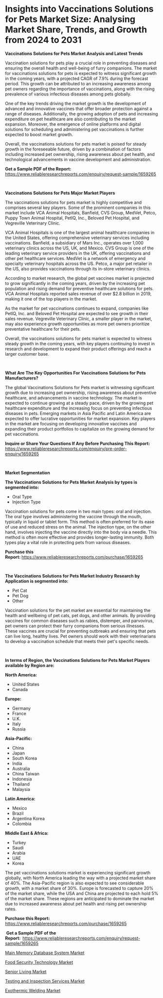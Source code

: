 <p><h1>Insights into Vaccinations Solutions for Pets Market Size: Analysing Market Share, Trends, and Growth from 2024 to 2031</h1></p><p><strong>Vaccinations Solutions for Pets Market Analysis and Latest Trends</strong></p>
<p><p>Vaccination solutions for pets play a crucial role in preventing diseases and ensuring the overall health and well-being of furry companions. The market for vaccinations solutions for pets is expected to witness significant growth in the coming years, with a projected CAGR of 7.9% during the forecast period. This growth can be attributed to an increasing awareness among pet owners regarding the importance of vaccinations, along with the rising prevalence of various infectious diseases among pets globally.</p><p>One of the key trends driving the market growth is the development of advanced and innovative vaccines that offer broader protection against a range of diseases. Additionally, the growing adoption of pets and increasing expenditure on pet healthcare are also contributing to the market expansion. Moreover, the emergence of online platforms and digital solutions for scheduling and administering pet vaccinations is further expected to boost market growth.</p><p>Overall, the vaccinations solutions for pets market is poised for steady growth in the foreseeable future, driven by a combination of factors including increased pet ownership, rising awareness about pet health, and technological advancements in vaccine development and administration.</p></p>
<p><strong>Get a Sample PDF of the Report:&nbsp;</strong> <a href="https://www.reliableresearchreports.com/enquiry/request-sample/1659265">https://www.reliableresearchreports.com/enquiry/request-sample/1659265</a></p>
<p>&nbsp;</p>
<p><strong>Vaccinations Solutions for Pets Major Market Players</strong></p>
<p><p>The vaccinations solutions for pets market is highly competitive and comprises several key players. Some of the prominent companies in this market include VCA Animal Hospitals, Banfield, CVS Group, MedVet, Petco, Puppy Town Animal Hospital, PetIQ, Inc., Beloved Pet Hospital, and Vegreville Veterinary Clinic.</p><p>VCA Animal Hospitals is one of the largest animal healthcare companies in the United States, offering comprehensive veterinary services including vaccinations. Banfield, a subsidiary of Mars Inc., operates over 1,000 veterinary clinics across the US, UK, and Mexico. CVS Group is one of the leading veterinary service providers in the UK, offering vaccinations and other pet healthcare services. MedVet is a network of emergency and specialty veterinary hospitals across the US. Petco, a major pet retailer in the US, also provides vaccinations through its in-store veterinary clinics.</p><p>According to market research, the global pet vaccines market is projected to grow significantly in the coming years, driven by the increasing pet population and rising demand for preventive healthcare solutions for pets. VCA Animal Hospitals reported sales revenue of over $2.8 billion in 2019, making it one of the top players in the market.</p><p>As the market for pet vaccinations continues to expand, companies like PetIQ, Inc. and Beloved Pet Hospital are expected to see growth in their sales revenue. Vegreville Veterinary Clinic, a smaller player in the market, may also experience growth opportunities as more pet owners prioritize preventative healthcare for their pets.</p><p>Overall, the vaccinations solutions for pets market is expected to witness steady growth in the coming years, with key players continuing to invest in research and development to expand their product offerings and reach a larger customer base.</p></p>
<p>&nbsp;</p>
<p><strong>What Are The Key Opportunities For Vaccinations Solutions for Pets Manufacturers?</strong></p>
<p><p>The global Vaccinations Solutions for Pets market is witnessing significant growth due to increasing pet ownership, rising awareness about preventive healthcare, and advancements in vaccine technology. The market is expected to continue growing at a steady pace, driven by the growing pet healthcare expenditure and the increasing focus on preventing infectious diseases in pets. Emerging markets in Asia Pacific and Latin America are expected to offer lucrative opportunities for market expansion. Key players in the market are focusing on developing innovative vaccines and expanding their product portfolios to capitalize on the growing demand for pet vaccinations.</p></p>
<p><strong>Inquire or Share Your Questions If Any Before Purchasing This Report:</strong> <a href="https://www.reliableresearchreports.com/enquiry/pre-order-enquiry/1659265">https://www.reliableresearchreports.com/enquiry/pre-order-enquiry/1659265</a></p>
<p>&nbsp;</p>
<p><strong>Market Segmentation</strong></p>
<p><strong>The Vaccinations Solutions for Pets Market Analysis by types is segmented into:</strong></p>
<p><ul><li>Oral Type</li><li>Injection Type</li></ul></p>
<p><p>Vaccination solutions for pets come in two main types: oral and injection. The oral type involves administering the vaccine through the mouth, typically in liquid or tablet form. This method is often preferred for its ease of use and reduced stress on the animal. The injection type, on the other hand, involves injecting the vaccine directly into the body via a needle. This method is often more effective and provides longer-lasting immunity. Both types play a vital role in protecting pets from various diseases.</p></p>
<p><strong>Purchase this Report:&nbsp;</strong><a href="https://www.reliableresearchreports.com/purchase/1659265">https://www.reliableresearchreports.com/purchase/1659265</a></p>
<p>&nbsp;</p>
<p><strong>The Vaccinations Solutions for Pets Market Industry Research by Application is segmented into:</strong></p>
<p><ul><li>Pet Cat</li><li>Pet Dog</li><li>Other</li></ul></p>
<p><p>Vaccination solutions for the pet market are essential for maintaining the health and wellbeing of pet cats, pet dogs, and other animals. By providing vaccines for common diseases such as rabies, distemper, and parvovirus, pet owners can protect their furry companions from serious illnesses. These vaccines are crucial for preventing outbreaks and ensuring that pets can live long, healthy lives. Pet owners should work with their veterinarians to develop a vaccination schedule that meets their pet's specific needs.</p></p>
<p>&nbsp;</p>
<p><strong>In terms of Region, the Vaccinations Solutions for Pets Market Players available by Region are:</strong></p>
<p>
    <p> <strong> North America: </strong>
        <ul>
            <li>United States</li>
            <li>Canada</li>
        </ul>
        </p> 
    <p> <strong> Europe: </strong>
        <ul>
            <li>Germany</li>
            <li>France</li>
            <li>U.K.</li>
            <li>Italy</li>
            <li>Russia</li>
        </ul>
        </p> 
    <p> <strong> Asia-Pacific: </strong>
        <ul>
            <li>China</li>
            <li>Japan</li>
            <li>South Korea</li>
            <li>India</li>
            <li>Australia</li>
            <li>China Taiwan</li>
            <li>Indonesia</li>
            <li>Thailand</li>
            <li>Malaysia</li>
        </ul>
        </p> 
    <p> <strong> Latin America: </strong>
        <ul>
            <li>Mexico</li>
            <li>Brazil</li>
            <li>Argentina Korea</li>
            <li>Colombia</li>
        </ul>
        </p> 
    <p> <strong> Middle East & Africa: </strong>
        <ul>
            <li>Turkey</li>
            <li>Saudi</li>
            <li>Arabia</li>
            <li>UAE</li>
            <li>Korea</li>
        </ul>
    </p>
    </p>
<p><p>The pet vaccinations solutions market is experiencing significant growth globally, with North America leading the way with a projected market share of 40%. The Asia-Pacific region is also expected to see considerable growth, with a market share of 30%. Europe is forecasted to capture 20% of the market share, while the USA and China are projected to each hold 5% of the market share. These regions are anticipated to dominate the market due to increased awareness about pet health and rising pet ownership rates.</p></p>
<p><strong>Purchase this Report: </strong><a href="https://www.reliableresearchreports.com/purchase/1659265">https://www.reliableresearchreports.com/purchase/1659265</a></p>
<p>&nbsp;<strong>Get a Sample PDF of the Report:&nbsp;&nbsp;</strong><a href="https://www.reliableresearchreports.com/enquiry/request-sample/1659265">https://www.reliableresearchreports.com/enquiry/request-sample/1659265</a></p>
<p><strong></strong></p>
<p><p><a href="https://medium.com/@myrticecole/main-memory-database-system-market-analysis-and-sze-forecasted-for-period-from-2024-to-2031-2490261cb6f3">Main Memory Database System Market</a></p><p><a href="https://medium.com/@marlonblick/food-security-technology-market-insights-into-market-cagr-market-trends-and-growth-strategies-d142907ac9f6">Food Security Technology Market</a></p><p><a href="https://medium.com/@royross51/senior-living-market-size-cagr-trends-2024-2030-6675396d4b7d">Senior Living Market</a></p><p><a href="https://medium.com/@royross51/analyzing-testing-and-inspection-services-market-global-industry-perspective-and-forecast-2024-to-158b6bd83f80">Testing and Inspection Services Market</a></p><p><a href="https://medium.com/@myrticecole/exothermic-welding-nbsp-market-focuses-on-market-share-size-and-projected-forecast-till-2031-b368beaca867">Exothermic Welding Market</a></p></p>